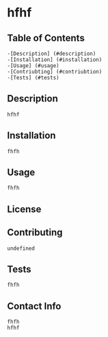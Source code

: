  
 # hfhf

## Table of Contents
    -[Description] (#description)
    -[Installation] (#installation)
    -[Usage] (#usage)
    -[Contriubting] (#contriubtion)
    -[Tests] (#tests)
    

 ## Description
    hfhf

  ## Installation 
    fhfh


 ## Usage 
    fhfh

## License


 ## Contributing
    undefined

## Tests 
    fhfh


 ## Contact Info
    fhfh
    hfhf
    
    
    
    
    
    
    